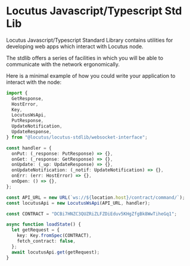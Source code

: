 # Locutus Javascript/Typescript Std Lib

Locutus Javascript/Typescript Standard Library contains utilities for developing web apps which interact with Locutus node.

The stdlib offers a series of facilities in which you will be able to communicate with the network ergonomically.

Here is a minimal example of how you could write your application to interact with the node:

```typescript
import {
  GetResponse,
  HostError,
  Key,
  LocutusWsApi,
  PutResponse,
  UpdateNotification,
  UpdateResponse,
} from "@locutus/locutus-stdlib/websocket-interface";

const handler = {
  onPut: (_response: PutResponse) => {},
  onGet: (_response: GetResponse) => {},
  onUpdate: (_up: UpdateResponse) => {},
  onUpdateNotification: (_notif: UpdateNotification) => {},
  onErr: (err: HostError) => {},
  onOpen: () => {},
};

const API_URL = new URL(`ws://${location.host}/contract/command/`);
const locutusApi = new LocutusWsApi(API_URL, handler);

const CONTRACT = "DCBi7HNZC3QUZRiZLFZDiEduv5KHgZfgBk8WwTiheGq1";

async function loadState() {
  let getRequest = {
    key: Key.fromSpec(CONTRACT),
    fetch_contract: false,
  };
  await locutusApi.get(getRequest);
}
```
